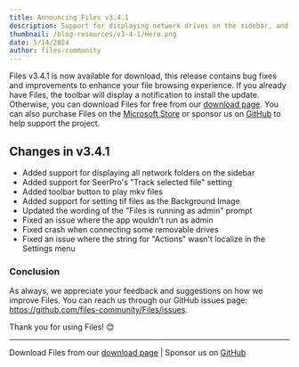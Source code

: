```yaml
---
title: Announcing Files v3.4.1
description: Support for displaying network drives on the sidebar, and general improvements to stability.
thumbnail: /blog-resources/v3-4-1/Hero.png
date: 5/14/2024
author: files-community
---
```


Files v3.4.1 is now available for download, this release contains bug fixes and improvements to enhance your file browsing experience. If you already have Files, the toolbar will display a notification to install the update. Otherwise, you can download Files for free from our [download page](/download/). You can also purchase Files on the [Microsoft Store](ms-windows-store://pdp/?ProductId=9nghp3dx8hdx&cid=FilesWebsite) or sponsor us on [GitHub](https://github.com/sponsors/yaira2) to help support the project.

## Changes in v3.4.1

- Added support for displaying all network folders on the sidebar
- Added support for SeerPro's "Track selected file" setting
- Added toolbar button to play mkv files
- Added support for setting tif files as the Background Image
- Updated the wording of the "Files is running as admin" prompt
- Fixed an issue where the app wouldn’t run as admin
- Fixed crash when connecting some removable drives
- Fixed an issue where the string for "Actions" wasn't localize in the Settings menu


### Conclusion

As always, we appreciate your feedback and suggestions on how we improve Files. You can reach us through our GitHub issues page: https://github.com/files-community/Files/issues.

Thank you for using Files! 😊

---

Download Files from our [download page](/download/) | Sponsor us on [GitHub](https://github.com/sponsors/yaira2)
